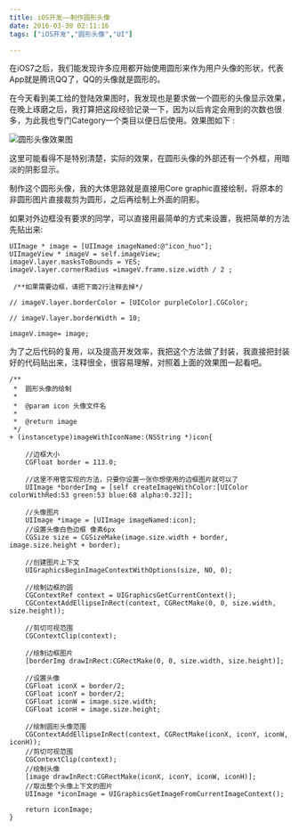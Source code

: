 ```yaml
---
title: iOS开发——制作圆形头像
date: 2016-03-30 02:11:16
tags: ["iOS开发","圆形头像","UI"]

---
```


在iOS7之后，我们能发现许多应用都开始使用圆形来作为用户头像的形状，代表App就是腾讯QQ了，QQ的头像就是圆形的。

在今天看到美工给的登陆效果图时，我发现也是要求做一个圆形的头像显示效果，在晚上琢磨之后，我打算把这段经验记录一下，因为以后肯定会用到的次数也很多，为此我也专门Category一个类目以便日后使用。效果图如下 :

<!--more-->

![圆形头像效果图](https://raw.githubusercontent.com/originalix/OuGeV1/master/OuGeV1/%E5%B1%8F%E5%B9%95%E5%BF%AB%E7%85%A7%202016-03-30%20%E4%B8%8A%E5%8D%881.22.18.png)

这里可能看得不是特别清楚，实际的效果，在圆形头像的外部还有一个外框，用暗淡的阴影显示。

制作这个圆形头像，我的大体思路就是直接用Core graphic直接绘制，将原本的非圆形图片直接裁剪为圆形，之后再绘制上外面的阴影。

如果对外边框没有要求的同学，可以直接用最简单的方式来设置，我把简单的方法先贴出来:

```objc
UIImage * image = [UIImage imageNamed:@"icon_huo"]; 
UIImageView * imageV = self.imageView; 
imageV.layer.masksToBounds = YES; 
imageV.layer.cornerRadius =imageV.frame.size.width / 2 ;

 /**如果需要边框，请把下面2行注释去掉*/

// imageV.layer.borderColor = [UIColor purpleColor].CGColor;

// imageV.layer.borderWidth = 10; 

imageV.image= image;

```

为了之后代码的复用，以及提高开发效率，我把这个方法做了封装，我直接把封装好的代码贴出来，注释很全，很容易理解，对照着上面的效果图一起看吧。

```objc
/**
 *  圆形头像的绘制
 *
 *  @param icon 头像文件名
 *
 *  @return image
 */
+ (instancetype)imageWithIconName:(NSString *)icon{
   
    //边框大小
    CGFloat border = 113.0;
    
    //这里不用管实现的方法，只要你设置一张你想使用的边框图片就可以了
    UIImage *borderImg = [self createImageWithColor:[UIColor colorWithRed:53 green:53 blue:68 alpha:0.32]];
    
    //头像图片
    UIImage *image = [UIImage imageNamed:icon];
    //设置头像白色边框 像素6px
    CGSize size = CGSizeMake(image.size.width + border, image.size.height + border);
    
    //创建图片上下文
    UIGraphicsBeginImageContextWithOptions(size, NO, 0);
    
    //绘制边框的圆
    CGContextRef context = UIGraphicsGetCurrentContext();
    CGContextAddEllipseInRect(context, CGRectMake(0, 0, size.width, size.height));
    
    //剪切可视范围
    CGContextClip(context);
    
    //绘制边框图片
    [borderImg drawInRect:CGRectMake(0, 0, size.width, size.height)];
    
    //设置头像
    CGFloat iconX = border/2;
    CGFloat iconY = border/2;
    CGFloat iconW = image.size.width;
    CGFloat iconH = image.size.height;
    
    //绘制圆形头像范围
    CGContextAddEllipseInRect(context, CGRectMake(iconX, iconY, iconW, iconH));
    //剪切可视范围
    CGContextClip(context);
    //绘制头像
    [image drawInRect:CGRectMake(iconX, iconY, iconW, iconH)];
    //取出整个头像上下文的图片
    UIImage *iconImage = UIGraphicsGetImageFromCurrentImageContext();
    
    return iconImage;
}
```